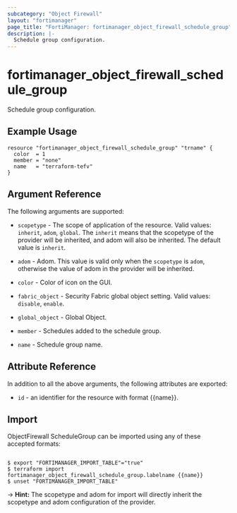 ```yaml
---
subcategory: "Object Firewall"
layout: "fortimanager"
page_title: "FortiManager: fortimanager_object_firewall_schedule_group"
description: |-
  Schedule group configuration.
---
```


# fortimanager_object_firewall_schedule_group
Schedule group configuration.

## Example Usage

```hcl
resource "fortimanager_object_firewall_schedule_group" "trname" {
  color  = 1
  member = "none"
  name   = "terraform-tefv"
}
```

## Argument Reference


The following arguments are supported:

* `scopetype` - The scope of application of the resource. Valid values: `inherit`, `adom`, `global`. The `inherit` means that the scopetype of the provider will be inherited, and adom will also be inherited. The default value is `inherit`.
* `adom` - Adom. This value is valid only when the `scopetype` is `adom`, otherwise the value of adom in the provider will be inherited.

* `color` - Color of icon on the GUI.
* `fabric_object` - Security Fabric global object setting. Valid values: `disable`, `enable`.

* `global_object` - Global Object.
* `member` - Schedules added to the schedule group.
* `name` - Schedule group name.


## Attribute Reference

In addition to all the above arguments, the following attributes are exported:
* `id` - an identifier for the resource with format {{name}}.

## Import

ObjectFirewall ScheduleGroup can be imported using any of these accepted formats:
```

$ export "FORTIMANAGER_IMPORT_TABLE"="true"
$ terraform import fortimanager_object_firewall_schedule_group.labelname {{name}}
$ unset "FORTIMANAGER_IMPORT_TABLE"
```
-> **Hint:** The scopetype and adom for import will directly inherit the scopetype and adom configuration of the provider.

